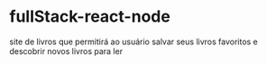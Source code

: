 # fullStack-react-node

site de livros que permitirá ao usuário salvar seus livros favoritos e descobrir novos livros para ler